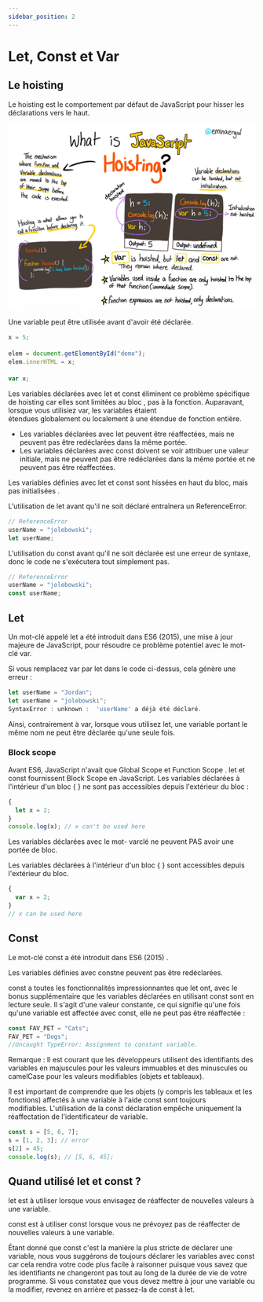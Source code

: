 ```yaml
---
sidebar_position: 2
---
```


# Let, Const et Var

## Le hoisting

Le hoisting est le comportement par défaut de JavaScript pour hisser les déclarations vers le haut.

![hoisting](../../static/img/hoisting.jpeg)

Une variable peut être utilisée avant d'avoir été déclarée.

```javascript
x = 5;

elem = document.getElementById("demo");
elem.innerHTML = x;

var x;
```

Les variables déclarées avec let et const éliminent ce problème spécifique de hoisting car elles sont limitées au bloc , pas à la fonction. Auparavant, lorsque vous utilisiez var, les variables étaient étendues globalement ou localement à une étendue de fonction entière.

- Les variables déclarées avec let peuvent être réaffectées, mais ne peuvent pas être redéclarées dans la même portée.
- Les variables déclarées avec const doivent se voir attribuer une valeur initiale, mais ne peuvent pas être redéclarées dans la même portée et ne peuvent pas être réaffectées.

Les variables définies avec let et const sont hissées en haut du bloc, mais pas initialisées .

L'utilisation de let avant qu'il ne soit déclaré entraînera un ReferenceError.

```javascript
// ReferenceError
userName = "jolebowski";
let userName;
```

L'utilisation du const avant qu'il ne soit déclarée est une erreur de syntaxe, donc le code ne s'exécutera tout simplement pas.

```javascript
// ReferenceError
userName = "jolebowski";
const userName;
```

## Let

Un mot-clé appelé let a été introduit dans ES6 (2015), une mise à jour majeure de JavaScript, pour résoudre ce problème potentiel avec le mot-clé var.

Si vous remplacez var par let dans le code ci-dessus, cela génère une erreur :

```javascript
let userName = "Jordan";
let userName = "jolebowski";
SyntaxError : unknown :  'userName' a déjà été déclaré.
```

Ainsi, contrairement à var, lorsque vous utilisez let, une variable portant le même nom ne peut être déclarée qu'une seule fois.

### Block scope

Avant ES6, JavaScript n'avait que Global Scope et Function Scope .
let et const fournissent Block Scope en JavaScript.
Les variables déclarées à l'intérieur d'un bloc { } ne sont pas accessibles depuis l'extérieur du bloc :

```javascript
{
  let x = 2;
}
console.log(x); // x can't be used here
```

Les variables déclarées avec le mot- varclé ne peuvent PAS avoir une portée de bloc.

Les variables déclarées à l'intérieur d'un bloc { } sont accessibles depuis l'extérieur du bloc.

```javascript
{
  var x = 2;
}
// x can be used here
```

## Const

Le mot-clé const a été introduit dans ES6 (2015) .

Les variables définies avec constne peuvent pas être redéclarées.

const a toutes les fonctionnalités impressionnantes que let ont, avec le bonus supplémentaire que les variables déclarées en utilisant const sont en lecture seule. Il s'agit d'une valeur constante, ce qui signifie qu'une fois qu'une variable est affectée avec const, elle ne peut pas être réaffectée :

```javascript
const FAV_PET = "Cats";
FAV_PET = "Dogs";
//Uncaught TypeError: Assignment to constant variable.
```

Remarque : Il est courant que les développeurs utilisent des identifiants des variables en majuscules pour les valeurs immuables et des minuscules ou camelCase pour les valeurs modifiables (objets et tableaux).

Il est important de comprendre que les objets (y compris les tableaux et les fonctions) affectés à une variable à l'aide const sont toujours modifiables. L'utilisation de la const déclaration empêche uniquement la réaffectation de l'identificateur de variable.

```javascript
const s = [5, 6, 7];
s = [1, 2, 3]; // error
s[2] = 45;
console.log(s); // [5, 6, 45];
```

## Quand utilisé let et const ?

let est à utiliser lorsque vous envisagez de réaffecter de nouvelles valeurs à une variable.

const est à utiliser const lorsque vous ne prévoyez pas de réaffecter de nouvelles valeurs à une variable.

Étant donné que const c'est la manière la plus stricte de déclarer une variable, nous vous suggérons de toujours déclarer les variables avec const car cela rendra votre code plus facile à raisonner puisque vous savez que les identifiants ne changeront pas tout au long de la durée de vie de votre programme. Si vous constatez que vous devez mettre à jour une variable ou la modifier, revenez en arrière et passez-la de const à let.
